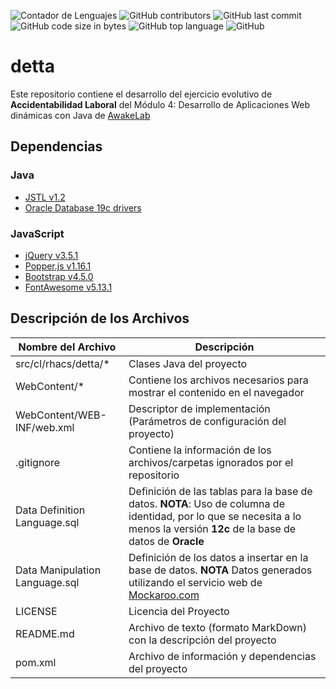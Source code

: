 ![Contador de Lenguajes](https://img.shields.io/github/languages/count/rhacs/detta?style=flat-square) ![GitHub contributors](https://img.shields.io/github/contributors/rhacs/detta?style=flat-square) ![GitHub last commit](https://img.shields.io/github/last-commit/rhacs/detta?style=flat-square) ![GitHub code size in bytes](https://img.shields.io/github/languages/code-size/rhacs/detta?style=flat-square) ![GitHub top language](https://img.shields.io/github/languages/top/rhacs/detta?style=flat-square) ![GitHub](https://img.shields.io/github/license/rhacs/detta?style=flat-square)

# detta
Este repositorio contiene el desarrollo del ejercicio evolutivo de **Accidentabilidad Laboral** del Módulo 4: Desarrollo de Aplicaciones Web dinámicas con Java de [AwakeLab](https://awakelab.cl)

## Dependencias

### Java
* [JSTL v1.2](https://mvnrepository.com/artifact/jstl/jstl)
* [Oracle Database 19c drivers](https://www.oracle.com/database/technologies/appdev/jdbc-downloads.html)

### JavaScript
* [jQuery v3.5.1](https://jquery.com)
* [Popper.js v1.16.1](https://popper.js.org/)
* [Bootstrap v4.5.0](https://getbootstrap.com)
* [FontAwesome v5.13.1](https://fontawesome.com)

## Descripción de los Archivos
Nombre del Archivo | Descripción
------------------ | -----------
src/cl/rhacs/detta/* | Clases Java del proyecto
WebContent/* | Contiene los archivos necesarios para mostrar el contenido en el navegador
WebContent/WEB-INF/web.xml | Descriptor de implementación (Parámetros de configuración del proyecto)
.gitignore | Contiene la información de los archivos/carpetas ignorados por el repositorio
Data Definition Language.sql | Definición de las tablas para la base de datos. **NOTA**: Uso de columna de identidad, por lo que se necesita a lo menos la versión **12c** de la base de datos de **Oracle**
Data Manipulation Language.sql | Definición de los datos a insertar en la base de datos. **NOTA** Datos generados utilizando el servicio web de [Mockaroo.com](https://mockaroo.com)
LICENSE | Licencia del Proyecto
README.md | Archivo de texto (formato MarkDown) con la descripción del proyecto
pom.xml | Archivo de información y dependencias del proyecto